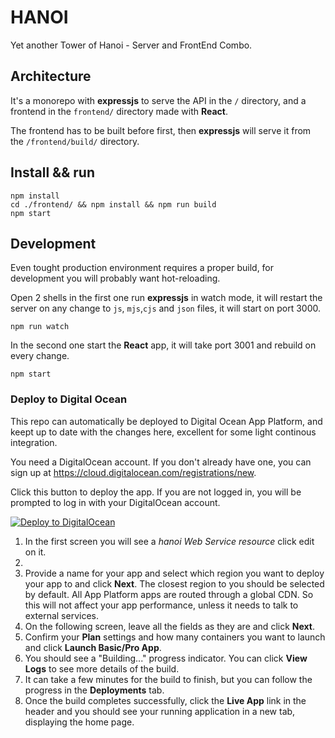 # HANOI

Yet another Tower of Hanoi - Server and FrontEnd Combo.

## Architecture

It's a monorepo with **expressjs** to serve the API in the `/` directory, and a frontend in the `frontend/` directory made with **React**.

The frontend has to be built before first, then **expressjs** will serve it from the `/frontend/build/` directory.

## Install && run

```
npm install
cd ./frontend/ && npm install && npm run build
npm start
```

## Development

Even tought production environment requires a proper build, for development you will probably want hot-reloading.

Open 2 shells in the first one run **expressjs** in watch mode, it will restart the server on any change to `js`,
`mjs`,`cjs` and `json` files, it will start on port 3000.

```
npm run watch
```

In the second one start the **React** app, it will take port 3001 and rebuild on every change.

```
npm start
```

### Deploy to Digital Ocean

This repo can automatically be deployed to Digital Ocean App Platform, and keept up to date with the changes here, excellent for some light continous integration.

You need a DigitalOcean account. If you don't already have one, you can sign up at https://cloud.digitalocean.com/registrations/new.

Click this button to deploy the app. If you are not logged in, you will be prompted to log in with your DigitalOcean account.

[![Deploy to DigitalOcean](https://www.deploytodo.com/do-btn-blue.svg)](https://cloud.digitalocean.com/apps/new?repo=https://github.com/levhita/hanoi/tree/main)

1. In the first screen you will see a _hanoi Web Service resource_ click edit on it.
1.
1. Provide a name for your app and select which region you want to deploy your app to and click **Next**. The closest region to you should be selected by default. All App Platform apps are routed through a global CDN. So this will not affect your app performance, unless it needs to talk to external services.
1. On the following screen, leave all the fields as they are and click **Next**.
1. Confirm your **Plan** settings and how many containers you want to launch and click **Launch Basic/Pro App**.
1. You should see a "Building..." progress indicator. You can click **View Logs** to see more details of the build.
1. It can take a few minutes for the build to finish, but you can follow the progress in the **Deployments** tab.
1. Once the build completes successfully, click the **Live App** link in the header and you should see your running application in a new tab, displaying the home page.
